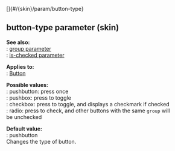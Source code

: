 []{#/{skin}/param/button-type}    
## button-type parameter (skin)    
**See also:**    
:   [group parameter](/ref/%7Bskin%7D/param/group/group.md)    
:   [is-checked parameter](/ref/%7Bskin%7D/param/is-checked/is-checked.md)    
<!-- -->    
**Applies to:**    
:   [Button](/ref/%7Bskin%7D/control/button/button.md)    
<!-- -->    
**Possible values:**    
:   pushbutton: press once    
:   pushbox: press to toggle    
:   checkbox: press to toggle, and displays a checkmark if checked    
:   radio: press to check, and other buttons with the same `group` will    
    be unchecked    
<!-- -->    
**Default value:**    
:   pushbutton    
Changes the type of button.  